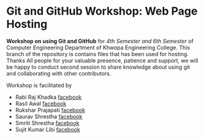 # Git and GitHub Workshop:  Web Page Hosting
**Workshop on using Git and GitHub** for *4th Semester and 6th Semester* of Computer Engineering Department of Khwopa Engineering College. This branch of the repository is contains files that has been used for hosting.
Thanks All people for your valuable presence, patience and support, we will be happy to conduct second session to share knowledge about using git and collaborating with other contributors.

Workshop is facilitated by 
* Rabi Raj Khadka [facebook](http://facebook.com/neuromancer.rabirajkhadka) 
* Rasil Awal [facebook](https://www.facebook.com/darsil1040)
* Rukshar Prajapati [facebook](https://www.facebook.com/prajapatirukshar)
* Saurav Shrestha [facebook](https://www.facebook.com/sauravshrestha30)
* Smriti Shrestha [facebook](https://www.facebook.com/smrity.shrest)
* Sujit Kumar Libi [facebook](https://www.facebook.com/suzitlibi) 
